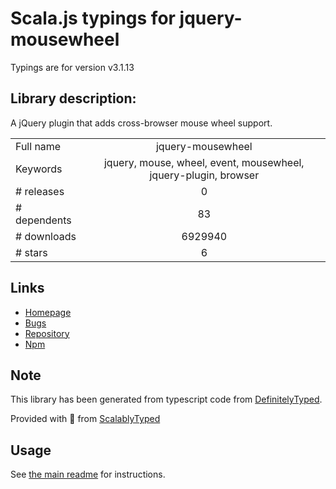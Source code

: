 
# Scala.js typings for jquery-mousewheel

Typings are for version v3.1.13

## Library description:
A jQuery plugin that adds cross-browser mouse wheel support.

|                    |                 |
| ------------------ | :-------------: |
| Full name          | jquery-mousewheel |
| Keywords           | jquery, mouse, wheel, event, mousewheel, jquery-plugin, browser |
| # releases         | 0 |
| # dependents       | 83 |
| # downloads        | 6929940 |
| # stars            | 6 |

## Links
- [Homepage](https://github.com/jquery/jquery-mousewheel)
- [Bugs](https://github.com/jquery/jquery-mousewheel/issues)
- [Repository](https://github.com/jquery/jquery-mousewheel)
- [Npm](https://www.npmjs.com/package/jquery-mousewheel)
    


## Note
This library has been generated from typescript code from [DefinitelyTyped](https://definitelytyped.org).

Provided with :purple_heart: from [ScalablyTyped](https://github.com/oyvindberg/ScalablyTyped)

## Usage
See [the main readme](../../readme.md) for instructions.


